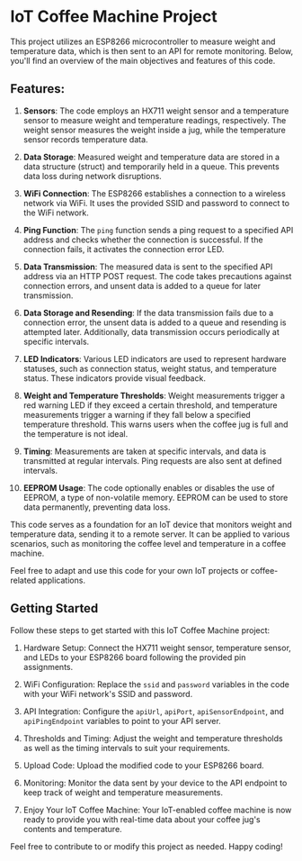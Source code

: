 # IoT Coffee Machine Project

This project utilizes an ESP8266 microcontroller to measure weight and temperature data, which is then sent to an API for remote monitoring. Below, you'll find an overview of the main objectives and features of this code.

## Features:

1. **Sensors**: The code employs an HX711 weight sensor and a temperature sensor to measure weight and temperature readings, respectively. The weight sensor measures the weight inside a jug, while the temperature sensor records temperature data.

2. **Data Storage**: Measured weight and temperature data are stored in a data structure (struct) and temporarily held in a queue. This prevents data loss during network disruptions.

3. **WiFi Connection**: The ESP8266 establishes a connection to a wireless network via WiFi. It uses the provided SSID and password to connect to the WiFi network.

4. **Ping Function**: The `ping` function sends a ping request to a specified API address and checks whether the connection is successful. If the connection fails, it activates the connection error LED.

5. **Data Transmission**: The measured data is sent to the specified API address via an HTTP POST request. The code takes precautions against connection errors, and unsent data is added to a queue for later transmission.

6. **Data Storage and Resending**: If the data transmission fails due to a connection error, the unsent data is added to a queue and resending is attempted later. Additionally, data transmission occurs periodically at specific intervals.

7. **LED Indicators**: Various LED indicators are used to represent hardware statuses, such as connection status, weight status, and temperature status. These indicators provide visual feedback.

8. **Weight and Temperature Thresholds**: Weight measurements trigger a red warning LED if they exceed a certain threshold, and temperature measurements trigger a warning if they fall below a specified temperature threshold. This warns users when the coffee jug is full and the temperature is not ideal.

9. **Timing**: Measurements are taken at specific intervals, and data is transmitted at regular intervals. Ping requests are also sent at defined intervals.

10. **EEPROM Usage**: The code optionally enables or disables the use of EEPROM, a type of non-volatile memory. EEPROM can be used to store data permanently, preventing data loss.

This code serves as a foundation for an IoT device that monitors weight and temperature data, sending it to a remote server. It can be applied to various scenarios, such as monitoring the coffee level and temperature in a coffee machine.

Feel free to adapt and use this code for your own IoT projects or coffee-related applications.

## Getting Started

Follow these steps to get started with this IoT Coffee Machine project:

1. Hardware Setup: Connect the HX711 weight sensor, temperature sensor, and LEDs to your ESP8266 board following the provided pin assignments.

2. WiFi Configuration: Replace the `ssid` and `password` variables in the code with your WiFi network's SSID and password.

3. API Integration: Configure the `apiUrl`, `apiPort`, `apiSensorEndpoint`, and `apiPingEndpoint` variables to point to your API server.

4. Thresholds and Timing: Adjust the weight and temperature thresholds as well as the timing intervals to suit your requirements.

5. Upload Code: Upload the modified code to your ESP8266 board.

6. Monitoring: Monitor the data sent by your device to the API endpoint to keep track of weight and temperature measurements.

7. Enjoy Your IoT Coffee Machine: Your IoT-enabled coffee machine is now ready to provide you with real-time data about your coffee jug's contents and temperature.

Feel free to contribute to or modify this project as needed. Happy coding!
